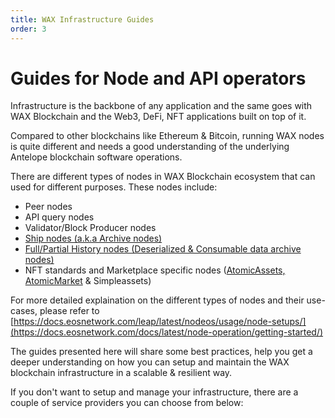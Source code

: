 ```yaml
---
title: WAX Infrastructure Guides
order: 3
---
```


# Guides for Node and API operators

Infrastructure is the backbone of any application and the same goes with WAX Blockchain and the Web3, DeFi, NFT applications built on top of it.

Compared to other blockchains like Ethereum & Bitcoin, running WAX nodes is quite different and needs a good understanding of the underlying Antelope blockchain software operations.

There are different types of nodes in WAX Blockchain ecosystem that can used for different purposes. These nodes include:

- Peer nodes
- API query nodes
- Validator/Block Producer nodes
- [Ship nodes (a.k.a Archive nodes)](/operate/wax-infrastructure/wax-mainnet-node)
- [Full/Partial History nodes (Deserialized & Consumable data archive nodes)](/operate/wax-infrastructure/hyperion-guide)
- NFT standards and Marketplace specific nodes ([AtomicAssets, AtomicMarket](/operate/wax-infrastructure/atomic-api-guide) & Simpleassets)

For more detailed explaination on the different types of nodes and their use-cases, please refer to [https://docs.eosnetwork.com/leap/latest/nodeos/usage/node-setups/](https://docs.eosnetwork.com/docs/latest/node-operation/getting-started/)

The guides presented here will share some best practices, help you get a deeper understanding on how you can setup and maintain the WAX blockchain infrastructure in a scalable & resilient way.

If you don't want to setup and manage your infrastructure, there are a couple of service providers you can choose from below:
